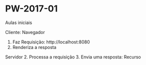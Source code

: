 # PW-2017-01
Aulas iniciais

Cliente: Navegador 
1. Faz Requisição: http://localhost:8080
4. Renderiza a resposta

Servidor
2. Processa a requisição
3. Envia uma resposta: Recurso

